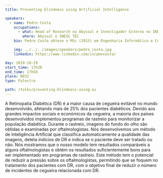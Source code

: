 ```yaml
---
title: Preventing blindness using Artificial Intelligence

speakers:
  - name: Pedro Costa
    occupations:
      - what: Head of Research na Abyssal e Investigador Externo no INESC TEC
        where: Abyssal e INESC TEC
    bio: Pedro Costa obteve o MSc (2015) em Engenharia Informática e Computação na Faculdade de Engenharia da Universidade do Porto. Começou a trabalhar no INESC TEC em 2014 num projeto de investigação com o objetivo de encontrar efeitos secundários de medicamentos aplicando Machine Learning a dados biológicos. Depois de uma breve experiência na indústria, voltou para o INESC TEC para trabalhar em processamento de imagem médica usando métodos de Deep Learning, tendo publicado vários artigos em conferências e revistas de topo. Depois passou três meses na Carnegie Mellon University a trabalhar em métodos fracamente supervisionados. Atualmente, é o Head of Research na Abyssal, no sentido de melhorar a eficiência de operações subaquáticas que utilizam veículos remotamente operados, utilizando técnicas de Machine Learning e Visão por Computador. Continua a colaborar com o INESC TEC e CMU em projetos de imagem médica.

    img: ../../../images/speakers/pedro_costa.jpg
    linkedin: https://www.linkedin.com/in/pmvcosta/

day: 2019-10-29
start_time: 17h20
end_time: 17h50
place: B032
type: Palestra

path: /talks/preventing-blindness-using-ai
---
```


A Retinopatia Diabética (DR) é a maior causa de cegueira evitável no mundo desenvolvido, afetando mais de 25% dos pacientes diabéticos. Devido aos grandes impactos sociais e económicos da cegueira, a maioria dos países desenvolvidos implementou programas de rastreio para monitorizar a população diabética. Durante o rastreio, imagens do fundo do olho são obtidas e examinadas por oftalmologistas. Nós desenvolvemos um método de Inteligência Artificial que classifica automaticamente a qualidade das imagens, deteta indícios de DR e indica se o paciente deve ser tratado ou não. Nós mostramos que o nosso modelo tem resultados comparáveis a alguns oftalmologistas e obtém os resultados suficientemente bons para ser implementado em programas de rastreio. Este método tem o potencial de reduzir a pressão sobre os oftalmologistas, permitindo que se foquem no tratamento dos pacientes com DR, com o objetivo final de reduzir o número de incidentes de cegueira relacionada com DR.
